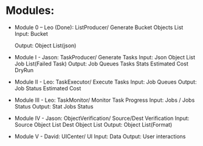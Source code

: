 
# Modules:
* Module 0 – Leo (Done): ListProducer/
    Generate Bucket Objects List
    Input:
        Bucket

    Output: 
        Object List(json)

* Module I - Jason: TaskProducer/
    Generate Tasks
    Input:
        Json Object List
        Job List(Failed Task)
    Output:
        Job Queues
        Tasks Stats
        Estimated Cost
        DryRun

* Module II - Leo: TaskExecutor/
    Execute Tasks
    Input:
        Job Queues
    Output:
        Job Status
        Estimated Cost

* Module III - Leo: TaskMonitor/
    Monitor Task Progress
    Input:
        Jobs / Jobs Status
    Output:
        Stat
        Jobs Status

* Module IV - Jason: ObjectVerification/
    Source/Dest Verification
    Input:
        Source Object List
        Dest Object List
    Output:
        Object List(Format)

* Module V - David: UICenter/
    UI
    Input:
        Data
    Output:
        User interactions
